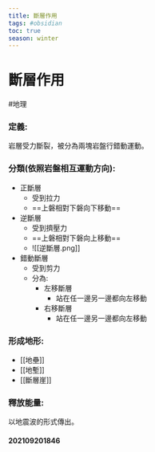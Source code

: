 ```yaml
---
title: 斷層作用
tags: #obsidian 
toc: true
season: winter
---
```

# 斷層作用
#地理 

### 定義:
岩層受力斷裂，被分為兩塊岩盤行錯動運動。
### 分類(依照岩盤相互運動方向):
- 正斷層
	- 受到拉力
	- ==上磐相對下磐向下移動==
- 逆斷層
	- 受到擠壓力
	- ==上磐相對下磐向上移動==
	- ![[逆斷層.png]]
- 錯動斷層
	- 受到剪力
	- 分為:
		- 左移斷層
			- 站在任一邊另一邊都向左移動
		- 右移斷層
			- 站在任一邊另一邊都向左移動
### 形成地形:
- [[地壘]]
- [[地塹]]
- [[斷層崖]]
### 釋放能量:
以地震波的形式傳出。

#### 202109201846